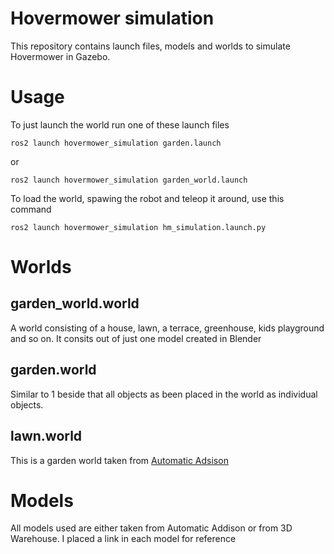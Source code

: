 # Hovermower simulation
This repository contains launch files, models and worlds to simulate Hovermower in Gazebo.

# Usage
To just launch the world run one of these launch files
```
ros2 launch hovermower_simulation garden.launch
```
or
```
ros2 launch hovermower_simulation garden_world.launch
```

To load the world, spawing the robot and teleop it around, use this command
```
ros2 launch hovermower_simulation hm_simulation.launch.py
```


# Worlds
## garden_world.world
A world consisting of a house, lawn, a terrace, greenhouse, kids playground and so on. It consits out of just one model created in Blender

## garden.world
Similar to 1 beside that all objects as been placed in the world as individual objects.

## lawn.world
This is a garden world taken from [Automatic Adsison](https://automaticaddison.com/useful-world-files-for-gazebo-and-ros-2-simulations/)

# Models
All models used are either taken from Automatic Addison or from 3D Warehouse. I placed a link in each model for reference